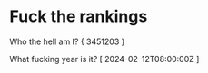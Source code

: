 # Fuck the rankings

Who the hell am I?
{ 3451203 }

What fucking year is it?
[ 2024-02-12T08:00:00Z ]

